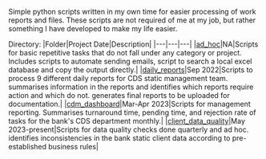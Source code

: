 Simple python scripts written in my own time for easier processing of work reports and files. These scripts are not required of me at my job, but rather something I have developed to make my life easier.

Directory:
|Folder|Project Date|Description|
|---|---|---|
|[ad_hoc](https://github.com/kuehbiko/bjb_work/tree/main/ad_hoc)|NA|Scripts for basic repetitive tasks that do not fall under any category or project. Includes scripts to automate sending emails, script to search a local excel database and copy the output directly.|
|[daily_reports](https://github.com/kuehbiko/bjb_work/tree/main/daily_reports)|Sep 2022|Scripts to process 9 different daily reports for CDS static management team. summarises information in the reports and identifies which reports require action and which do not. generates final reports to be uploaded for documentation.|
|[cdm_dashboard](https://github.com/kuehbiko/bjb_work/tree/main/cdm-dashboard)|Mar-Apr 2023|Scripts for management reporting. Summarises turnaround time, pending time, and rejection rate of tasks for the bank's CDS department monthly.|
|[client_data_quality](https://github.com/kuehbiko/bjb_work/tree/main/client_data_quality)|May 2023-present|Scripts for data quality checks done quarterly and ad hoc. identifies inconsistencies in the bank static client data according to pre-established business rules|
